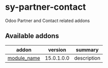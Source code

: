 # sy-partner-contact
Odoo Partner and Contact related addons

[//]: # (addons)

Available addons
----------------
addon | version | summary
--- | --- | ---
[module_name](module_name/) | 15.0.1.0.0 | description

[//]: # (end addons)
